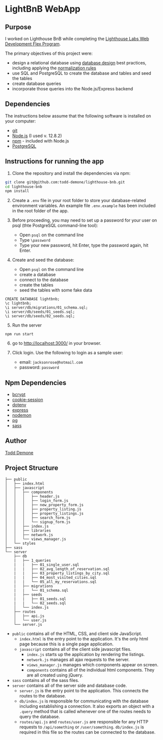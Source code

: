 # LightBnB WebApp

## Purpose

I worked on Lighthouse BnB while completing the [Lighthouse Labs Web Development Flex Program](https://www.lighthouselabs.ca/en/web-development-flex-program). 

The primary objectives of this project were:
- design a relational database using [database design](https://en.wikipedia.org/wiki/Database_design) best practices, including applying the [normalization rules](https://en.wikipedia.org/wiki/Database_normalization)
- use SQL and PostgreSQL to create the database and tables and seed the tables
- create database queries
- incorporate those queries into the Node.js/Express backend

## Dependencies

The instructions below assume that the following software is installed on your computer:
- [git](https://git-scm.com/)
- [Node.js](https://nodejs.org) (I used v. 12.8.2)
- [npm](https://www.npmjs.com/) - included with Node.js
- [PostgreSQL](https://www.postgresql.org/)

## Instructions for running the app

1. Clone the repository and install the dependencies via npm:

```bash
git clone git@github.com:todd-demone/lighthouse-bnb.git
cd lighthouse-bnb
npm install
```

2. Create a `.env` file in your root folder to store your database-related environment variables. An example file `.env.example` has been included in the root folder of the app.

3. Before proceeding, you may need to set up a password for your user on psql (thte PostgreSQL command-line tool):
    - Open `psql` on the command line
    - Type `\password`
    - Type your new password, hit Enter, type the password again, hit Enter.

4. Create and seed the database:
    - Open `psql` on the command line
    - create a database
    - connect to the database
    - create the tables
    - seed the tables with some fake data

```
CREATE DATABASE lightbnb;
\c lightbnb;
\i server/db/migrations/01_schema.sql;
\i server/db/seeds/01_seeds.sql;
\i server/db/seeds/02_seeds.sql;
```

5. Run the server
```
npm run start
```

6. go to <http://localhost:3000/> in your browser.

7. Click login. Use the following to login as a sample user:
    - email: `jacksonrose@hotmail.com` 
    - password: `password`

## Npm Dependencies

- [bcrypt](https://www.npmjs.com/package/bcrypt)
- [cookie-session](https://www.npmjs.com/package/cookie-session)
- [dotenv](https://www.npmjs.com/package/dotenv)
- [express](https://expressjs.com/)
- [nodemon](https://www.npmjs.com/package/nodemon)
- [pg](https://node-postgres.com/)
- [sass](https://sass-lang.com/)

## Author

[Todd Demone](https://github.com/todd-demone)

## Project Structure

```
├── public
│   ├── index.html
│   ├── javascript
│   │   ├── components 
│   │   │   ├── header.js
│   │   │   ├── login_form.js
│   │   │   ├── new_property_form.js
│   │   │   ├── property_listing.js
│   │   │   ├── property_listings.js
│   │   │   ├── search_form.js
│   │   │   └── signup_form.js
│   │   ├── index.js
│   │   ├── libraries
│   │   ├── network.js
│   │   └── views_manager.js
│   └── styles
├── sass
└── server
    ├── db
    |   ├── 1_queries
    |   |   ├── 01_single_user.sql
    |   |   ├── 02_avg_length_of_reservation.sql
    |   |   ├── 03_property_listings_by_city.sql
    |   |   ├── 04_most_visited_cities.sql
    |   |   └── 05_all_my_reservations.sql
    |   ├── migrations
    |   |   └── 01_schema.sql
    |   ├── seeds
    |   |   ├── 01_seeds.sql
    |   |   └── 02_seeds.sql
    │   └── index.js
    ├── routes
    │   ├── api.js
    │   └── user.js
    └── server.js
```

* `public` contains all of the HTML, CSS, and client side JavaScript. 
  * `index.html` is the entry point to the application. It's the only html page because this is a single page application.
  * `javascript` contains all of the client side javascript files.
    * `index.js` starts up the application by rendering the listings.
    * `network.js` manages all ajax requests to the server.
    * `views_manager.js` manages which components appear on screen.
    * `components` contains all of the individual html components. They are all created using jQuery.
* `sass` contains all of the sass files. 
* `server` contains all of the server side and database code.
  * `server.js` is the entry point to the application. This connects the routes to the database.
  * `db/index.js` is responsible for communicating with the database including establishing a connection. It also exports an object with a `.query` method that is called whenever one of the routes needs to query the database.
  * `routes/api.js` and `routes/user.js` are responsible for any HTTP requests to `/api/something` or `/user/something`. `db/index.js` is required in this file so the routes can be connected to the database.